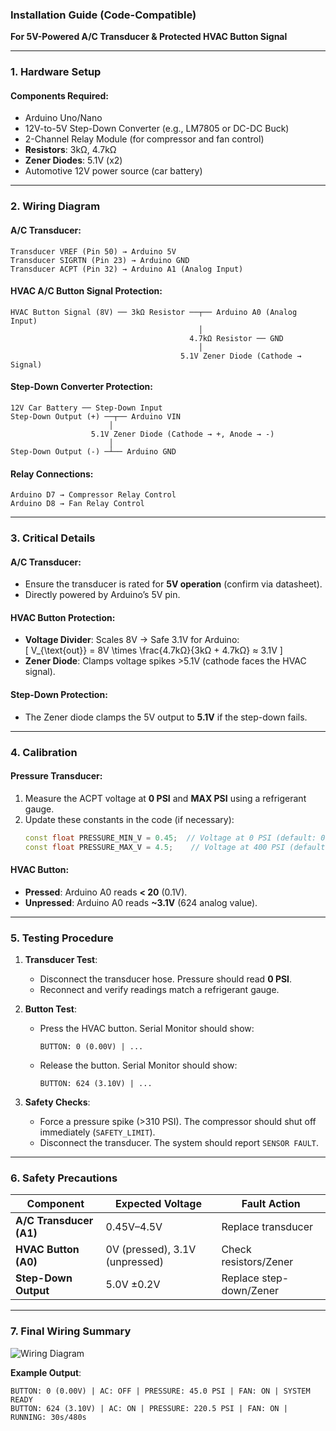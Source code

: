 ### **Installation Guide (Code-Compatible)**  
**For 5V-Powered A/C Transducer & Protected HVAC Button Signal**  

---

### **1. Hardware Setup**  
#### **Components Required**:  
- Arduino Uno/Nano  
- 12V-to-5V Step-Down Converter (e.g., LM7805 or DC-DC Buck)  
- 2-Channel Relay Module (for compressor and fan control)  
- **Resistors**: 3kΩ, 4.7kΩ  
- **Zener Diodes**: 5.1V (x2)  
- Automotive 12V power source (car battery)  

---

### **2. Wiring Diagram**  
#### **A/C Transducer**:  
```
Transducer VREF (Pin 50) → Arduino 5V  
Transducer SIGRTN (Pin 23) → Arduino GND  
Transducer ACPT (Pin 32) → Arduino A1 (Analog Input)  
```

#### **HVAC A/C Button Signal Protection**:  
```
HVAC Button Signal (8V) ── 3kΩ Resistor ──┬── Arduino A0 (Analog Input)  
                                          │  
                                        4.7kΩ Resistor ── GND  
                                          │  
                                      5.1V Zener Diode (Cathode → Signal)  
```

#### **Step-Down Converter Protection**:  
```
12V Car Battery ── Step-Down Input  
Step-Down Output (+) ──┬── Arduino VIN  
                      │  
                  5.1V Zener Diode (Cathode → +, Anode → -)  
                      │  
Step-Down Output (-) ─┴── Arduino GND  
```

#### **Relay Connections**:  
```
Arduino D7 → Compressor Relay Control  
Arduino D8 → Fan Relay Control  
```

---

### **3. Critical Details**  
#### **A/C Transducer**:  
- Ensure the transducer is rated for **5V operation** (confirm via datasheet).  
- Directly powered by Arduino’s 5V pin.  

#### **HVAC Button Protection**:  
- **Voltage Divider**: Scales 8V → Safe 3.1V for Arduino:  
  \[
  V_{\text{out}} = 8V \times \frac{4.7kΩ}{3kΩ + 4.7kΩ} ≈ 3.1V
  \]  
- **Zener Diode**: Clamps voltage spikes >5.1V (cathode faces the HVAC signal).  

#### **Step-Down Protection**:  
- The Zener diode clamps the 5V output to **5.1V** if the step-down fails.  

---

### **4. Calibration**  
#### **Pressure Transducer**:  
1. Measure the ACPT voltage at **0 PSI** and **MAX PSI** using a refrigerant gauge.  
2. Update these constants in the code (if necessary):  
   ```cpp
   const float PRESSURE_MIN_V = 0.45;  // Voltage at 0 PSI (default: 0.5V)  
   const float PRESSURE_MAX_V = 4.5;    // Voltage at 400 PSI (default: 4.5V)  
   ```  

#### **HVAC Button**:  
- **Pressed**: Arduino A0 reads **< 20** (0.1V).  
- **Unpressed**: Arduino A0 reads **~3.1V** (624 analog value).  

---

### **5. Testing Procedure**  
1. **Transducer Test**:  
   - Disconnect the transducer hose. Pressure should read **0 PSI**.  
   - Reconnect and verify readings match a refrigerant gauge.  

2. **Button Test**:  
   - Press the HVAC button. Serial Monitor should show:  
     ```arduino
     BUTTON: 0 (0.00V) | ...  
     ```  
   - Release the button. Serial Monitor should show:  
     ```arduino
     BUTTON: 624 (3.10V) | ...  
     ```  

3. **Safety Checks**:  
   - Force a pressure spike (>310 PSI). The compressor should shut off immediately (`SAFETY_LIMIT`).  
   - Disconnect the transducer. The system should report `SENSOR FAULT`.  

---

### **6. Safety Precautions**  
| Component              | Expected Voltage       | Fault Action |  
|-------------------------|------------------------|---------------|  
| **A/C Transducer (A1)** | 0.45V–4.5V             | Replace transducer |  
| **HVAC Button (A0)**    | 0V (pressed), 3.1V (unpressed) | Check resistors/Zener |  
| **Step-Down Output**    | 5.0V ±0.2V             | Replace step-down/Zener |  

---

### **7. Final Wiring Summary**  
![Wiring Diagram](https://i.imgur.com/qTqSKu5.jpeg) 

**Example Output**:  
```arduino
BUTTON: 0 (0.00V) | AC: OFF | PRESSURE: 45.0 PSI | FAN: ON | SYSTEM READY  
BUTTON: 624 (3.10V) | AC: ON | PRESSURE: 220.5 PSI | FAN: ON | RUNNING: 30s/480s  
```

